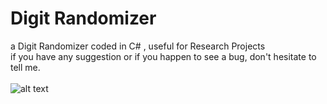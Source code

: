 # Digit Randomizer
a Digit Randomizer coded in C# , useful for Research Projects</br>
if you have any suggestion or if you happen to see a bug, don't hesitate to tell me. </br></br>
![alt text](https://raw.githubusercontent.com/mzbcracker/Randomizer/master/Randomizer.png)

